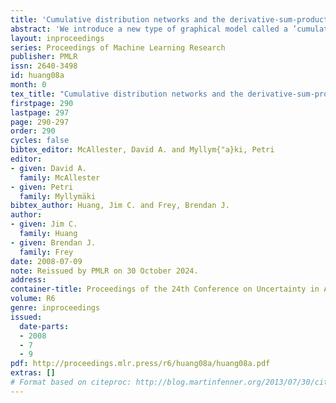 ```yaml
---
title: 'Cumulative distribution networks and the derivative-sum-product algorithm'
abstract: 'We introduce a new type of graphical model called a ’cumulative distribution network’ (CDN), which expresses a joint cumulative distribution as a product of local functions. Each local function can be viewed as providing evidence about possible orderings, or rankings, of variables. Interestingly, we find that the conditional independence properties of CDNs are quite different from other graphical models. We also describe a message-passing algorithm that efficiently computes conditional cumulative distributions. Due to the unique independence properties of the CDN, these messages do not in general have a one-to-one correspondence with messages exchanged in standard algorithms, such as belief propagation. We demonstrate the application of CDNs for structured ranking learning using a previously-studied multi-player gaming dataset.'
layout: inproceedings
series: Proceedings of Machine Learning Research
publisher: PMLR
issn: 2640-3498
id: huang08a
month: 0
tex_title: "Cumulative distribution networks and the derivative-sum-product algorithm"
firstpage: 290
lastpage: 297
page: 290-297
order: 290
cycles: false
bibtex_editor: McAllester, David A. and Myllym{"a}ki, Petri
editor:
- given: David A.
  family: McAllester
- given: Petri
  family: Myllymäki
bibtex_author: Huang, Jim C. and Frey, Brendan J.
author:
- given: Jim C.
  family: Huang
- given: Brendan J.
  family: Frey 
date: 2008-07-09
note: Reissued by PMLR on 30 October 2024.
address:
container-title: Proceedings of the 24th Conference on Uncertainty in Artificial Intelligence
volume: R6
genre: inproceedings
issued:
  date-parts:
  - 2008
  - 7
  - 9
pdf: http://proceedings.mlr.press/r6/huang08a/huang08a.pdf
extras: []
# Format based on citeproc: http://blog.martinfenner.org/2013/07/30/citeproc-yaml-for-bibliographies/
---
```

